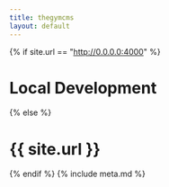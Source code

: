 ```yaml
---
title: thegymcms
layout: default
---
```


{% if site.url == "http://0.0.0.0:4000" %}
# Local Development
{% else %}
# {{ site.url }}
{% endif %}
{% include meta.md %}
